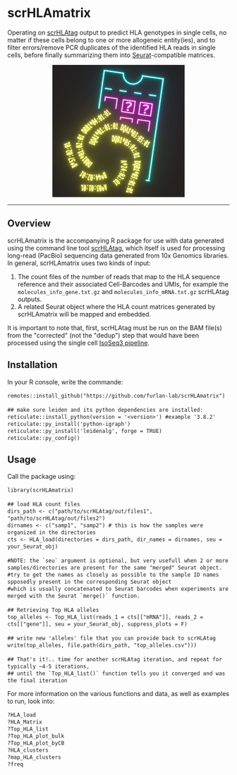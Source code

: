 # scrHLAmatrix
Operating on [scrHLAtag](https://github.com/furlan-lab/scrHLAtag) output to predict HLA genotypes in single cells, no matter if these cells belong to one or more allogeneic entity(ies), and to filter errors/remove PCR duplicates of the identified HLA reads in single cells, before finally summarizing them into [Seurat](https://github.com/satijalab/seurat)-compatible matrices.

<p align="center"><img src="img/Artboard1.png" alt="" width="300"></a></p>
<hr>


## Overview
scrHLAmatrix is the accompanying R package for use with data generated using the command line tool [scrHLAtag](https://github.com/furlan-lab/scrHLAtag), which itself is used for processing long-read (PacBio) sequencing data generated from 10x Genomics libraries. In general, scrHLAmatrix uses two kinds of input:
1. The count files of the number of reads that map to the HLA sequence reference and their associated Cell-Barcodes and UMIs, for example the `molecules_info_gene.txt.gz` and `molecules_info_mRNA.txt.gz` scrHLAtag outputs. 
2. A related Seurat object where the HLA count matrices generated by scrHLAmatrix will be mapped and embedded. 

It is important to note that, first, scrHLAtag must be run on the BAM file(s) from the "corrected" (not the "dedup") step that would have been processed using the single cell [IsoSeq3 pipeline](https://github.com/PacificBiosciences/IsoSeq).

## Installation 
In your R console, write the commande:
```
remotes::install_github("https://github.com/furlan-lab/scrHLAmatrix")

## make sure leiden and its python dependencies are installed:
reticulate::install_python(version = '<version>') #example '3.8.2'
reticulate::py_install('python-igraph')
reticulate::py_install('leidenalg', forge = TRUE)
reticulate::py_config()
```

## Usage
Call the package using:
```
library(scrHLAmatrix)

## load HLA count files 
dirs_path <- c("path/to/scrHLAtag/out/files1", "path/to/scrHLAtag/out/files2")
dirnames <- c("samp1", "samp2") # this is how the samples were organized in the directories
cts <- HLA_load(directories = dirs_path, dir_names = dirnames, seu = your_Seurat_obj) 

#NOTE: the `seu` argument is optional, but very usefull when 2 or more samples/directories are present for the same "merged" Seurat object. 
#try to get the names as closely as possible to the sample ID names spposedly present in the corresponding Seurat object 
#which is usually concatenated to Seurat barcodes when experiments are merged with the Seurat `merge()` function.

## Retrieving Top HLA alleles
top_alleles <- Top_HLA_list(reads_1 = cts[["mRNA"]], reads_2 = cts[["gene"]], seu = your_Seurat_obj, suppress_plots = F)

## write new 'alleles' file that you can provide back to scrHLAtag
write(top_alleles, file.path(dirs_path, "top_alleles.csv")))

## That's it!.. time for another scrHLAtag iteration, and repeat for typically ~4-5 iterations, 
## until the `Top_HLA_list()` function tells you it converged and was the final iteration
```
For more information on the various functions and data, as well as examples to run, look into:
```
?HLA_load
?HLA_Matrix
?Top_HLA_list
?Top_HLA_plot_bulk
?Top_HLA_plot_byCB
?HLA_clusters
?map_HLA_clusters
?freq
```
